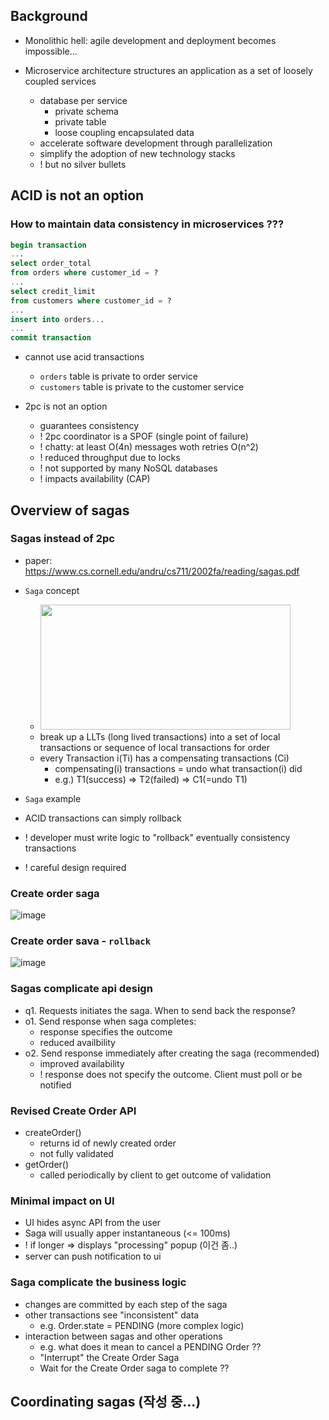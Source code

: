 ## Background

- Monolithic hell: agile development and deployment becomes impossible...

- Microservice architecture structures an application as a set of loosely coupled services
  - database per service
    - private schema
    - private table
    - loose coupling encapsulated data
  - accelerate software development through parallelization
  - simplify the adoption of new technology stacks
  - ! but no silver bullets

## ACID is not an option
### How to maintain data consistency in microservices ???
```sql
begin transaction
...
select order_total
from orders where customer_id = ?    
... 
select credit_limit
from customers where customer_id = ? 
...
insert into orders...
...
commit transaction
```
- cannot use acid transactions
  - `orders` table is private to order service
  - `customers` table is private to the customer service
 
- 2pc is not an option
  - guarantees consistency
  - ! 2pc coordinator is a SPOF (single point of failure)
  - ! chatty: at least O(4n) messages woth retries O(n^2)
  - ! reduced throughput due to locks
  - ! not supported by many NoSQL databases
  - ! impacts availability (CAP)
   
## Overview of sagas
### Sagas instead of 2pc
- paper: https://www.cs.cornell.edu/andru/cs711/2002fa/reading/sagas.pdf
- `Saga` concept
  - <img src="https://user-images.githubusercontent.com/13671946/71729371-da38c080-2e82-11ea-859c-68e5ae80fd8d.png" width="400" height="200" />
  - break up a LLTs (long lived transactions) into a set of local transactions or sequence of local transactions for order
  - every Transaction i(Ti) has a compensating transactions (Ci)
    - compensating(i) transactions = undo what transaction(i) did
    - e.g.) T1(success) => T2(failed) => C1(=undo T1)
    
- `Saga` example
- ACID transactions can simply rollback
- ! developer must write logic to "rollback" eventually consistency transactions
- ! careful design required

### Create order saga
![image](https://user-images.githubusercontent.com/13671946/71728980-f4be6a00-2e81-11ea-9bd7-5d70622df8bc.png)

### Create order sava - `rollback`
![image](https://user-images.githubusercontent.com/13671946/71729981-5e3f7800-2e84-11ea-94e9-caceb7997804.png)

### Sagas complicate api design
- q1. Requests initiates the saga. When to send back the response?
- o1. Send response when saga completes:
  - response specifies the outcome
  - reduced availbility
- o2. Send response immediately after creating the saga (recommended)
  - improved availability
  - ! response does not specify the outcome. Client must poll or be notified
      
### Revised Create Order API
- createOrder()
  - returns id of newly created order
  - not fully validated
- getOrder()
  - called periodically by client to get outcome of validation

### Minimal impact on UI
- UI hides async API from the user
- Saga will usually apper instantaneous (<= 100ms)
 - ! if longer => displays "processing" popup (이건 좀..)
- server can push notification to ui
  
  
### Saga complicate the business logic
- changes are committed by each step of the saga
- other transactions see "inconsistent" data 
  - e.g. Order.state = PENDING (more complex logic)
- interaction between sagas and other operations
  - e.g. what does it mean to cancel a PENDING Order ??
  - "Interrupt" the Create Order Saga
  - Wait for the Create Order saga to complete ??
  
  
## Coordinating sagas (작성 중...)
###
